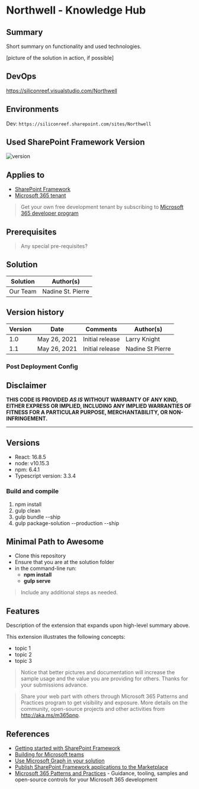 # Northwell - Knowledge Hub

## Summary

Short summary on functionality and used technologies.

[picture of the solution in action, if possible]

## DevOps

https://siliconreef.visualstudio.com/Northwell

## Environments

Dev: `https://siliconreef.sharepoint.com/sites/Northwell`

## Used SharePoint Framework Version

![version](https://img.shields.io/npm/v/@microsoft/sp-component-base/latest?color=green)

## Applies to

- [SharePoint Framework](https://aka.ms/spfx)
- [Microsoft 365 tenant](https://docs.microsoft.com/en-us/sharepoint/dev/spfx/set-up-your-developer-tenant)

> Get your own free development tenant by subscribing to [Microsoft 365 developer program](http://aka.ms/o365devprogram)

## Prerequisites

> Any special pre-requisites?

## Solution

Solution | Author(s)
-------- | ---------
Our Team | Nadine St. Pierre 

## Version history

Version | Date | Comments | Author(s)
------- | ---- | -------- | ---------
1.0 | May 26, 2021 | Initial release | Larry Knight
1.1 | May 26, 2021 | Initial release | Nadine St Pierre



### Post Deployment Config

## Disclaimer

**THIS CODE IS PROVIDED *AS IS* WITHOUT WARRANTY OF ANY KIND, EITHER EXPRESS OR IMPLIED, INCLUDING ANY IMPLIED WARRANTIES OF FITNESS FOR A PARTICULAR PURPOSE, MERCHANTABILITY, OR NON-INFRINGEMENT.**

---

## Versions

- React: 16.8.5
- node: v10.15.3
- npm: 6.4.1
- Typescript version: 3.3.4

### Build and compile

1. npm install
2. gulp clean
3. gulp bundle --ship
4. gulp package-solution --production --ship

## Minimal Path to Awesome

- Clone this repository
- Ensure that you are at the solution folder
- in the command-line run:
  - **npm install**
  - **gulp serve**

> Include any additional steps as needed.

## Features

Description of the extension that expands upon high-level summary above.

This extension illustrates the following concepts:

- topic 1
- topic 2
- topic 3

> Notice that better pictures and documentation will increase the sample usage and the value you are providing for others. Thanks for your submissions advance.

> Share your web part with others through Microsoft 365 Patterns and Practices program to get visibility and exposure. More details on the community, open-source projects and other activities from http://aka.ms/m365pnp.

## References

- [Getting started with SharePoint Framework](https://docs.microsoft.com/en-us/sharepoint/dev/spfx/set-up-your-developer-tenant)
- [Building for Microsoft teams](https://docs.microsoft.com/en-us/sharepoint/dev/spfx/build-for-teams-overview)
- [Use Microsoft Graph in your solution](https://docs.microsoft.com/en-us/sharepoint/dev/spfx/web-parts/get-started/using-microsoft-graph-apis)
- [Publish SharePoint Framework applications to the Marketplace](https://docs.microsoft.com/en-us/sharepoint/dev/spfx/publish-to-marketplace-overview)
- [Microsoft 365 Patterns and Practices](https://aka.ms/m365pnp) - Guidance, tooling, samples and open-source controls for your Microsoft 365 development